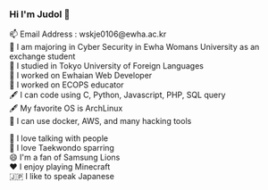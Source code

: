 ### Hi I'm Judol 👋
<p>
📫 Email Address : wskje0106@ewha.ac.kr</br>
🏫 I am majoring in Cyber Security in Ewha Womans University as an exchange student</br>
🗼 I studied in Tokyo University of Foreign Languages </br>
🔭 I worked on Ewhaian Web Developer </br>
🔭 I worked on ECOPS educator </br>
🖋 I can code using C, Python, Javascript, PHP, SQL query</br>
🖋 My favorite OS is ArchLinux</br>
🔧 I can use docker, AWS, and many hacking tools</br>
</p>

<p>
👯 I love talking with people</br>
🥋 I love Taekwondo sparring</br>
😄 I'm a fan of Samsung Lions</br>
❤ I enjoy playing Minecraft</br>
🇯🇵 I like to speak Japanese</br>
</p>

<!-- [Anurag's GitHub stats](https://github-readme-stats.vercel.app/api?username=KimJudol&show_icons=true&theme=radical)


